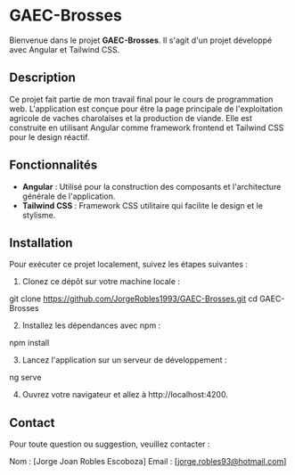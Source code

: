 # GAEC-Brosses

Bienvenue dans le projet **GAEC-Brosses**. Il s'agit d'un projet développé avec Angular et Tailwind CSS.

## Description

Ce projet fait partie de mon travail final pour le cours de programmation web. L'application est conçue pour être la page principale de l'exploitation agricole de vaches charolaises et la production de viande. Elle est construite en utilisant Angular comme framework frontend et Tailwind CSS pour le design réactif.


## Fonctionnalités

- **Angular** : Utilisé pour la construction des composants et l'architecture générale de l'application.
- **Tailwind CSS** : Framework CSS utilitaire qui facilite le design et le stylisme.

## Installation

Pour exécuter ce projet localement, suivez les étapes suivantes :

1. Clonez ce dépôt sur votre machine locale :

git clone https://github.com/JorgeRobles1993/GAEC-Brosses.git
cd GAEC-Brosses

2. Installez les dépendances avec npm :

npm install

3. Lancez l'application sur un serveur de développement :

ng serve

4. Ouvrez votre navigateur et allez à http://localhost:4200.

## Contact
Pour toute question ou suggestion, veuillez contacter :

Nom : [Jorge Joan Robles Escoboza]
Email : [jorge.robles93@hotmail.com]